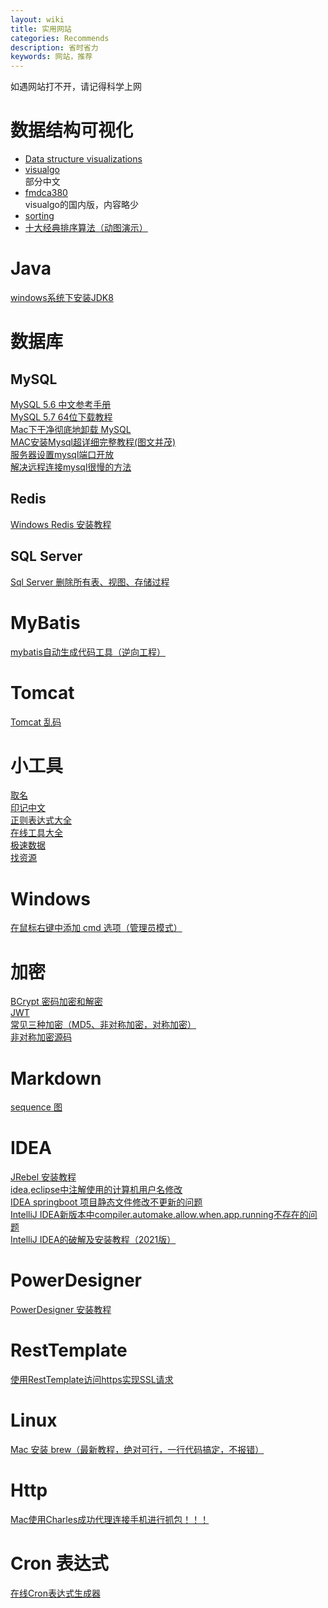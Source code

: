 ```yaml
---
layout: wiki
title: 实用网站
categories: Recommends
description: 省时省力
keywords: 网站，推荐
---
```


如遇网站打不开，请记得科学上网

# 数据结构可视化
- [Data structure visualizations](http://www.cs.usfca.edu/~galles/visualization/Algorithms.html)
- [visualgo](https://visualgo.net/zh)<br>
	部分中文
- [fmdca380](http://ds.fmdca380.com/index.html)<br>
	visualgo的国内版，内容略少
- [sorting](http://sorting.at/)
- [十大经典排序算法（动图演示）](https://www.cnblogs.com/onepixel/articles/7674659.html)



# Java
[windows系统下安装JDK8](https://www.cnblogs.com/heqiyoujing/p/9502726.html)

# 数据库
## MySQL
[MySQL 5.6 中文参考手册](https://github.com/mysql2cn/manual56)<br>
[MySQL 5.7 64位下载教程](https://blog.csdn.net/mulinghanxue/article/details/93917244)<br>
[Mac下干净彻底地卸载 MySQL](https://www.jianshu.com/p/276c1271ae14)<br>
[MAC安装Mysql超详细完整教程(图文并茂)](https://blog.csdn.net/baidu_26315231/article/details/88963558)<br>
[服务器设置mysql端口开放](https://blog.csdn.net/sinat_41679832/article/details/104790108)<br>
[解决远程连接mysql很慢的方法](https://www.cnblogs.com/shenyixin/p/10478604.html)
## Redis
[Windows Redis 安装教程](https://blog.csdn.net/weixin_41381863/article/details/88231397)
## SQL Server
[Sql Server 删除所有表、视图、存储过程](https://www.cnblogs.com/pingming/p/4713467.html)

# MyBatis
[mybatis自动生成代码工具（逆向工程）](https://www.cnblogs.com/michaelcnblogs/p/11333031.html)

# Tomcat
[Tomcat 乱码](https://blog.csdn.net/qq_25775675/article/details/104839569)

# 小工具
[取名](https://unbug.github.io/codelf)<br>
[印记中文](https://docschina.org/)<br>
[正则表达式大全](https://any86.github.io/any-rule/)<br>
[在线工具大全](https://tool.lu/)<br>
[极速数据](https://tool.jisuapi.com/)<br>
[找资源](http://www.549.tv/)

# Windows
[在鼠标右键中添加 cmd 选项（管理员模式）](https://blog.csdn.net/ujsDui/article/details/79191921)

# 加密
[BCrypt 密码加密和解密](https://www.jianshu.com/p/fc910a1f7c8d/)<br>
[JWT](https://www.jianshu.com/p/576dbf44b2ae)<br>
[常见三种加密（MD5、非对称加密，对称加密）](https://www.cnblogs.com/shoshana-kong/p/10934550.html)<br>
[非对称加密源码](https://www.cnblogs.com/frank-quan/p/7073457.html)



# Markdown
[sequence 图](https://www.jianshu.com/p/70e329dd4a00)

# IDEA
[JRebel 安装教程](https://blog.csdn.net/lianghecai52171314/article/details/105637251)<br>
[idea,eclipse中注解使用的计算机用户名修改](https://blog.csdn.net/GrondBellion/article/details/111312246)<br>
[IDEA springboot 项目静态文件修改不更新的问题](http://t.zoukankan.com/yg_zhang-p-10730507.html)<br>
[IntelliJ IDEA新版本中compiler.automake.allow.when.app.running不存在的问题](https://www.cnblogs.com/fanqisoft/p/15200894.html)<br>
[IntelliJ IDEA的破解及安装教程（2021版） ](https://www.cnblogs.com/bsytz/p/15346827.html)

# PowerDesigner
[PowerDesigner 安装教程](https://blog.csdn.net/csdn_0911/article/details/83106782)

# RestTemplate
[使用RestTemplate访问https实现SSL请求](https://blog.csdn.net/MyronCham/article/details/103481046)

# Linux
[Mac 安装 brew（最新教程，绝对可行，一行代码搞定，不报错）](https://www.cnblogs.com/liyihua/p/12753163.html)

# Http
[Mac使用Charles成功代理连接手机进行抓包！！！](https://segmentfault.com/a/1190000040638947)

# Cron 表达式
[在线Cron表达式生成器](https://cron.qqe2.com/)

